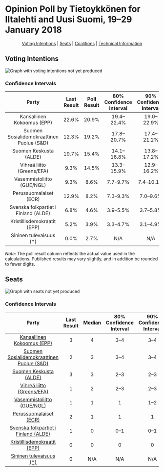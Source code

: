 # Opinion Poll by Tietoykkönen for Iltalehti and Uusi Suomi, 19–29 January 2018

<p align="center"><a href="#voting-intentions">Voting Intentions</a> | <a href="#seats">Seats</a> | <a href="#coalitions">Coalitions</a> | <a href="#technical-information">Technical Information</a></p>

## Voting Intentions

![Graph with voting intentions not yet produced](2018-01-29-Tietoykkönen.png "Voting Intentions")

### Confidence Intervals

| Party | Last Result | Poll Result | 80% Confidence Interval | 90% Confidence Interval | 95% Confidence Interval | 99% Confidence Interval |
|:-----:|:-----------:|:-----------:|:-----------------------:|:-----------------------:|:-----------------------:|:-----------------------:|
| Kansallinen Kokoomus (EPP) | 22.6% | 20.9% | 19.4–22.4% |19.0–22.9% |18.7–23.2% |18.0–24.0% |
| Suomen Sosialidemokraattinen Puolue (S&D) | 12.3% | 19.2% | 17.8–20.7% |17.4–21.2% |17.1–21.5% |16.4–22.3% |
| Suomen Keskusta (ALDE) | 19.7% | 15.4% | 14.1–16.8% |13.8–17.2% |13.5–17.5% |12.9–18.2% |
| Vihreä liitto (Greens/EFA) | 9.3% | 14.5% | 13.3–15.9% |12.9–16.2% |12.6–16.6% |12.0–17.3% |
| Vasemmistoliitto (GUE/NGL) | 9.3% | 8.6% | 7.7–9.7% |7.4–10.1% |7.1–10.3% |6.7–10.9% |
| Perussuomalaiset (ECR) | 12.9% | 8.2% | 7.3–9.3% |7.0–9.6% |6.8–9.9% |6.4–10.4% |
| Svenska folkpartiet i Finland (ALDE) | 6.8% | 4.6% | 3.9–5.5% |3.7–5.8% |3.6–6.0% |3.3–6.4% |
| Kristillisdemokraatit (EPP) | 5.2% | 3.9% | 3.3–4.7% |3.1–4.9% |2.9–5.1% |2.7–5.6% |
| Sininen tulevaisuus (*) | 0.0% | 2.7% | N/A |N/A |N/A |N/A |

*Note:* The poll result column reflects the actual value used in the calculations. Published results may vary slightly, and in addition be rounded to fewer digits.

## Seats

![Graph with seats not yet produced](2018-01-29-Tietoykkönen-seats.png "Seats")

### Confidence Intervals

| Party | Last Result | Median | 80% Confidence Interval | 90% Confidence Interval | 95% Confidence Interval | 99% Confidence Interval |
|:-----:|:-----------:|:------:|:-----------------------:|:-----------------------:|:-----------------------:|:-----------------------:|
| <a href="#kansallinen-kokoomus-(epp)">Kansallinen Kokoomus (EPP)</a> | 3 | 4 | 3–4 |3–4 |3–4 |3–4 |
| <a href="#suomen-sosialidemokraattinen-puolue-(s&d)">Suomen Sosialidemokraattinen Puolue (S&D)</a> | 2 | 3 | 3–4 |3–4 |3–4 |3–4 |
| <a href="#suomen-keskusta-(alde)">Suomen Keskusta (ALDE)</a> | 3 | 3 | 2–3 |2–3 |2–3 |2–3 |
| <a href="#vihreä-liitto-(greens/efa)">Vihreä liitto (Greens/EFA)</a> | 1 | 2 | 2–3 |2–3 |2–3 |2–3 |
| <a href="#vasemmistoliitto-(gue/ngl)">Vasemmistoliitto (GUE/NGL)</a> | 1 | 1 | 1 |1–2 |1–2 |1–2 |
| <a href="#perussuomalaiset-(ecr)">Perussuomalaiset (ECR)</a> | 2 | 1 | 1 |1 |1 |1–2 |
| <a href="#svenska-folkpartiet-i-finland-(alde)">Svenska folkpartiet i Finland (ALDE)</a> | 1 | 0 | 0–1 |0–1 |0–1 |0–1 |
| <a href="#kristillisdemokraatit-(epp)">Kristillisdemokraatit (EPP)</a> | 0 | 0 | 0 |0 |0–1 |0–1 |
| <a href="#sininen-tulevaisuus-(*)">Sininen tulevaisuus (*)</a> | 0 | N/A | N/A |N/A |N/A |N/A |

